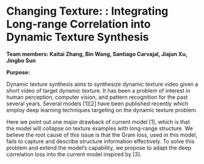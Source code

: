 # Changing Texture: : Integrating Long-range Correlation into Dynamic Texture Synthesis

**Team members: Kaitai Zhang, Bin Wang, Santiago Carvajal, Jiajun Xu, Jingbo Sun**

**Purpose:**

Dynamic texture synthesis aims to synthesize dynamic texture video given a short video of target dynamic texture. It has been a problem of interest in human perception, computer vision, and pattern recognition for the past several years. Several models [1][2] have been published recently which employ deep learning techniques targeting on the dynamic texture problem.

Here we point out one major drawback of current model [1], which is that the model will collapse on texture examples with long-range structure. We believe the root cause of this issue is that the Gram loss, used in this model, fails to capture and describe structure information effectively. To solve this problem and extend the model’s capability, we propose to adapt the deep correlation loss into the current model inspired by [3].
